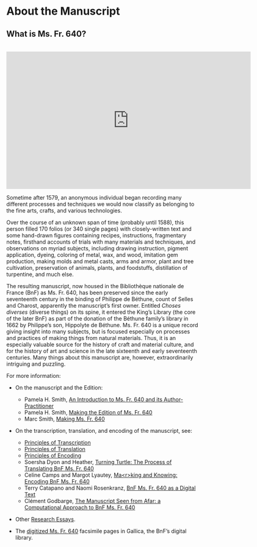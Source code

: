 # About the Manuscript

## What is Ms. Fr. 640?

<br/>

<iframe src="https://player.vimeo.com/video/385073832" width="640" height="360" frameborder="0" allow="autoplay; fullscreen" allowfullscreen></iframe>

Sometime after 1579, an anonymous individual began recording many different processes and techniques we would now classify as belonging to the fine arts, crafts, and various technologies.

Over the course of an unknown span of time (probably until 1588), this person filled 170 folios (or 340 single pages) with closely-written text and some hand-drawn figures containing recipes, instructions, fragmentary notes, firsthand accounts of trials with many materials and techniques, and observations on myriad subjects, including drawing instruction, pigment application, dyeing, coloring of metal, wax, and wood, imitation gem production, making molds and metal casts, arms and armor, plant and tree cultivation, preservation of animals, plants, and foodstuffs, distillation of turpentine, and much else.

The resulting manuscript, now housed in the Bibliothèque nationale de France (BnF) as Ms. Fr. 640, has been preserved since the early seventeenth century in the binding of Philippe de Béthune, count of Selles and Charost, apparently the manuscript’s first owner. Entitled *Choses diverses* (diverse things) on its spine, it entered the King’s Library (the core of the later BnF) as part of the donation of the Béthune family’s library in 1662 by Philippe’s son, Hippolyte de Béthune.
Ms. Fr. 640 is a unique record giving insight into many subjects, but is focused especially on processes and practices of making things from natural materials. Thus, it is an especially valuable source for the history of craft and material culture, and for the history of art and science in the late sixteenth and early seventeenth centuries. Many things about this manuscript are, however, extraordinarily intriguing and puzzling.

For more information:

* On the manuscript and the Edition:
  - Pamela H. Smith, [An Introduction to Ms. Fr. 640 and its Author-Practitioner](/#essays/ann_300_ie_19)
  - Pamela H. Smith, [Making the Edition of Ms. Fr. 640](/#essays/ann_329_ie_19)
  - Marc Smith, [Making Ms. Fr. 640](/#essays/ann_326_ie_19)
* On the transcription, translation, and encoding of the manuscript, see:
  - [Principles of Transcription](#/content/resources/principles-transcription)
  - [Principles of Translation](#/content/resources/principles-translation)
  - [Principles of Encoding](#/content/resources/principles-encoding)
  - Soersha Dyon and Heather, [Turning Turtle: The Process of Translating BnF Ms. Fr. 640](/#essays/ann_318_ie_19)
  - Celine Camps and Margot Lyautey, [Ma\<r\>king and Knowing: Encoding BnF Ms. Fr. 640](/#essays/ann_335_ie_19)
  - Terry Catapano and Naomi Rosenkranz, [BnF Ms. Fr. 640 as a Digital Text](/#essays/ann_310_ie_19)
  - Clément Godbarge, [The Manuscript Seen from Afar: a Computational Approach to BnF Ms. Fr. 640](/#essays/ann_301_ie_19)

* Other [Research Essays](/#essays).
* The [digitized Ms. Fr. 640](https://gallica.bnf.fr/ark:/12148/btv1b10500001g) facsimile pages in Gallica, the BnF’s digital library.
